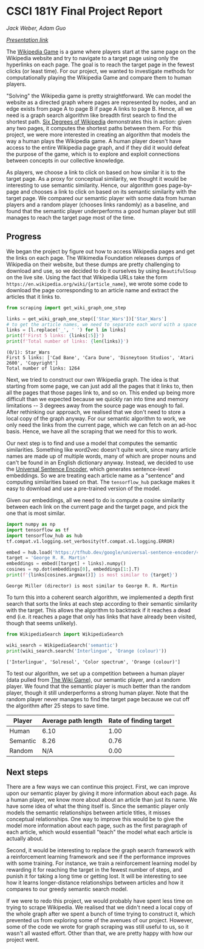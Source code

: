 # CSCI 181Y Final Project Report

_Jack Weber, Adam Guo_

_[Presentation link](https://docs.google.com/presentation/d/1GxHRYCPbECe-QAT_uPcoYR31yHpl1f1XA6l_k-nwTvw)_

The [Wikipedia Game](https://en.wikipedia.org/wiki/Wikipedia:Wiki_Game) is a game where players start at the same page on the Wikipedia website and try to navigate to a target page using only the hyperlinks on each page. The goal is to reach the target page in the fewest clicks (or least time). For our project, we wanted to investigate methods for computationally playing the Wikipedia Game and compare them to human players.

"Solving" the Wikipedia game is pretty straightforward. We can model the website as a directed graph where pages are represented by nodes, and an edge exists from page A to page B if page A links to page B. Hence, all we need is a graph search algorithm like breadth first search to find the shortest path. [Six Degrees of Wikipedia](https://www.sixdegreesofwikipedia.com/) demonstrates this in action: given any two pages, it computes the shortest paths between them. For this project, we were more interested in creating an algorithm that models the way a human plays the Wikipedia game. A human player doesn't have access to the entire Wikipedia page graph, and if they did it would defeat the purpose of the game, which is to explore and exploit connections between concepts in our collective knowledge.

As players, we choose a link to click on based on how similar it is to the target page. As a proxy for conceptual similarity, we thought it would be interesting to use semantic similarity. Hence, our algorithm goes page-by-page and chooses a link to click on based on its semantic similarity with the target page. We compared our semantic player with some data from human players and a random player (chooses links randomly) as a baseline, and found that the semantic player underperforms a good human player but still manages to reach the target page most of the time.

## Progress

We began the project by figure out how to access Wikipedia pages and get the links on each page. The Wikimedia Foundation releases dumps of Wikipedia on their website, but these dumps are pretty challenging to download and use, so we decided to do it ourselves by using `BeautifulSoup` on the live site. Using the fact that Wikipedia URLs take the form `https://en.wikipedia.org/wiki/{article_name}`, we wrote some code to download the page corresponding to an article name and extract the articles that it links to.


```python
from scraping import get_wiki_graph_one_step

links = get_wiki_graph_one_step(['Star_Wars'])['Star_Wars']
# to get the article names, we need to separate each word with a space instead of an underscore
links = [l.replace('_', ' ') for l in links]
print(f'First 5 links: {links[:5]}')
print(f'Total number of links: {len(links)}')
```

    (0/1): Star_Wars
    First 5 links: ['Cad Bane', 'Cara Dune', 'Disneytoon Studios', 'Atari 2600', 'Copyright']
    Total number of links: 1264


Next, we tried to construct our own Wikipedia graph. The idea is that starting from some page, we can just add all the pages that it links to, then all the pages that those pages link to, and so on. This ended up being more difficult than we expected because we quickly ran into time and memory limitations -- 3 degrees away from the source page was enough to fail. After rethinking our approach, we realised that we don't need to store a local copy of the graph anyway. For our semantic algorithm to work, we only need the links from the current page, which we can fetch on an ad-hoc basis. Hence, we have all the scraping that we need for this to work.

Our next step is to find and use a model that computes the semantic similarities. Something like word2vec doesn't quite work, since many article names are made up of multiple words, many of which are proper nouns and can't be found in an English dictionary anyway. Instead, we decided to use the [Universal Sentence Encoder](https://www.tensorflow.org/hub/tutorials/semantic_similarity_with_tf_hub_universal_encoder), which generates sentence-level embeddings. So we are treating each article name as a "sentence" and computing similarities based on that. The `tensorflow_hub` package makes it easy to download and use a pre-trained version of the model.

Given our embeddings, all we need to do is compute a cosine similarity between each link on the current page and the target page, and pick the one that is most similar.


```python
import numpy as np
import tensorflow as tf
import tensorflow_hub as hub
tf.compat.v1.logging.set_verbosity(tf.compat.v1.logging.ERROR)

embed = hub.load('https://tfhub.dev/google/universal-sentence-encoder/4')
target = 'George R. R. Martin'
embeddings = embed([target] + links).numpy()
cosines = np.dot(embeddings[0], embeddings[1:].T)
print(f'{links[cosines.argmax()]} is most similar to {target}')
```

    George Miller (director) is most similar to George R. R. Martin


To turn this into a coherent search algorithm, we implemented a depth first search that sorts the links at each step according to their semantic similarity with the target. This allows the algorithm to backtrack if it reaches a dead end (i.e. it reaches a page that only has links that have already been visited, though that seems unlikely).


```python
from WikipediaSearch import WikipediaSearch

wiki_search = WikipediaSearch('semantic')
print(wiki_search.search('Interlingue', 'Orange (colour)'))
```

    ['Interlingue', 'Solresol', 'Color spectrum', 'Orange (colour)']


To test our algorithm, we set up a competition between a human player (data pulled from [The Wiki Game](https://www.thewikigame.com/)), our semantic player, and a random player. We found that the semantic player is much better than the random player, though it still underperforms a strong human player. Note that the random player never manages to find the target page because we cut off the algorithm after 25 steps to save time.

| Player   | Average path length | Rate of finding target |
| -------- | ------------------- | ---------------------- |
| Human    | 6.10                | 1.00                   |
| Semantic | 8.26                | 0.76                   |
| Random   | N/A                 | 0.00                   |

## Next steps

There are a few ways we can continue this project. First, we can improve upon our semantic player by giving it more information about each page. As a human player, we know more about about an article than just its name. We have some idea of what the thing itself is. Since the semantic player only models the semantic relationships between article titles, it misses conceptual relationships. One way to improve this would be to give the model more information about each page, such as the first paragraph of each article, which would essentiall "teach" the model what each article is actually about.

Second, it would be interesting to replace the graph search framework with a reinforcement learning framework and see if the performance improves with some training. For instance, we train a reinforcement learning model by rewarding it for reaching the target in the fewest number of steps, and punish it for taking a long time or getting lost. It will be interesting to see how it learns longer-distance relationships between articles and how it compares to our greedy semantic search model.

If we were to redo this project, we would probably have spent less time on trying to scrape Wikipedia. We realised that we didn't need a local copy of the whole graph after we spent a bunch of time trying to construct it, which prevented us from exploring some of the avenues of our project. However, some of the code we wrote for graph scraping was still useful to us, so it wasn't all wasted effort. Other than that, we are pretty happy with how our project went.
